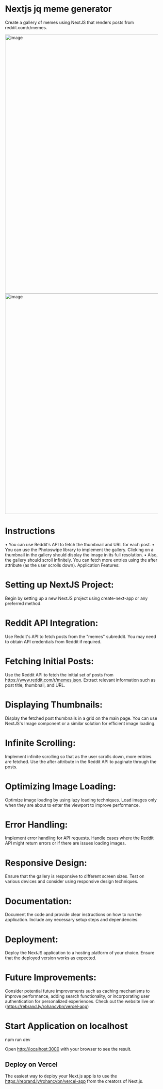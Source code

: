 # Nextjs jq meme generator

Create a gallery of memes using NextJS that renders posts from reddit.com/r/memes.

<img width="853" alt="image" src="https://github.com/Rohan10027/nextjs-jq-meme-generator/assets/90006085/bd7f3da9-3266-45c0-acd0-7b5941d0f9df">
<img width="726" alt="image" src="https://github.com/Rohan10027/nextjs-jq-meme-generator/assets/90006085/7025a4cb-2665-490b-99d2-21b94e401118">


# Instructions
• You can use Reddit's API to fetch the thumbnail and URL for each post.
• You can use the Photoswipe library to implement the gallery. Clicking on a thumbnail in the gallery should display the image in its full resolution.
• Also, the gallery should scroll infinitely. You can fetch more entries using the after attribute (as the user scrolls down).
Application Features:

# Setting up NextJS Project:
Begin by setting up a new NextJS project using create-next-app or any preferred method.

# Reddit API Integration:
Use Reddit's API to fetch posts from the "memes" subreddit. You may need to obtain API credentials from Reddit if required.

# Fetching Initial Posts:
Use the Reddit API to fetch the initial set of posts from https://www.reddit.com/r/memes.json. Extract relevant information such as post title, thumbnail, and URL.

# Displaying Thumbnails:
Display the fetched post thumbnails in a grid on the main page. You can use NextJS's Image component or a similar solution for efficient image loading.

# Infinite Scrolling:
Implement infinite scrolling so that as the user scrolls down, more entries are fetched. Use the after attribute in the Reddit API to paginate through the posts.

# Optimizing Image Loading:
Optimize image loading by using lazy loading techniques. Load images only when they are about to enter the viewport to improve performance.

# Error Handling:
Implement error handling for API requests. Handle cases where the Reddit API might return errors or if there are issues loading images.

# Responsive Design:
Ensure that the gallery is responsive to different screen sizes. Test on various devices and consider using responsive design techniques.

# Documentation:
Document the code and provide clear instructions on how to run the application. Include any necessary setup steps and dependencies.

# Deployment:
Deploy the NextJS application to a hosting platform of your choice. Ensure that the deployed version works as expected.

# Future Improvements:
Consider potential future improvements such as caching mechanisms to improve performance, adding search functionality, or incorporating user authentication for personalized experiences.
Check out the website live on (https://rebrand.ly/rohancvbn/vercel-app)


# Start Application on localhost
npm run dev

Open [http://localhost:3000](http://localhost:3000) with your browser to see the result.

## Deploy on Vercel

The easiest way to deploy your Next.js app is to use the https://rebrand.ly/rohancvbn/vercel-app from the creators of Next.js.
